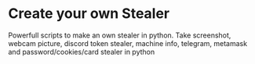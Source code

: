 # Create your own Stealer
Powerfull scripts to make an own stealer in python. Take screenshot, webcam picture, discord token stealer, machine info, telegram, metamask and password/cookies/card stealer in python
